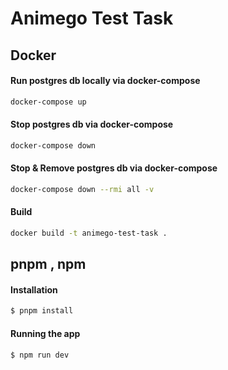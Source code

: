 # Animego Test Task

## Docker

#### Run postgres db locally via docker-compose

```bash
docker-compose up
```

#### Stop postgres db via docker-compose

```bash
docker-compose down
```

#### Stop & Remove postgres db via docker-compose

```bash
docker-compose down --rmi all -v
```

#### Build

```bash
docker build -t animego-test-task .
```

## pnpm , npm

#### Installation

```bash
$ pnpm install
```

#### Running the app

```bash
$ npm run dev
```
